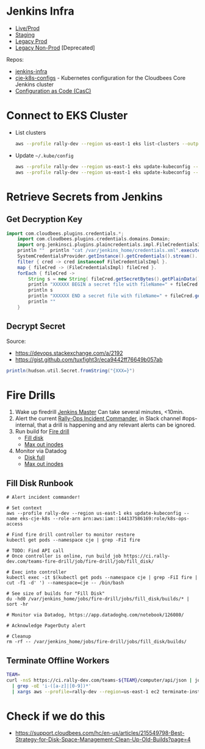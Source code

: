 # Jenkins Infra
* [Live/Prod](https://ci.rally-dev.com/cjoc/)
* [Staging](https://ci-staging.werally.in/cjoc/)
* [Legacy Prod](https://jenkins.werally.in/)
* [Legacy Non-Prod](https://rally-jenkins.werally.in/) [Deprecated]

Repos:
* [jenkins-infra](https://github.com/AudaxHealthInc/jenkins-infra/)
* [cje-k8s-configs](https://github.com/AudaxHealthInc/cje-k8s-configs) - Kubernetes configuration for the Cloudbees Core Jenkins cluster
* [Configuration as Code (CasC)](https://github.com/AudaxHealthInc/cje-jenkins-configs)

# Connect to EKS Cluster

 - List clusters
   ```sh
   aws --profile rally-dev --region us-east-1 eks list-clusters --output text --query    "clusters[?contains(@, 'cje')]"
   ```
 - Update `~/.kube/config`
   ```sh
   aws --profile rally-dev --region us-east-1 eks update-kubeconfig --role-arn arn:aws:iam::144137586169:role/k8s-ops-access --name eks-staging-cje-k8s # eks-cje-k8s
   aws --profile rally-dev --region us-east-1 eks update-kubeconfig --role-arn arn:aws:iam::144137586169:role/k8s-ops-access --name eks-staging-cje-k8s
   ```

# Retrieve Secrets from Jenkins

## Get Decryption Key
```groovy
import com.cloudbees.plugins.credentials.*;  
    import com.cloudbees.plugins.credentials.domains.Domain;  
    import org.jenkinsci.plugins.plaincredentials.impl.FileCredentialsImpl;    println "Jenkins credentials config file location=" + SystemCredentialsProvider.getConfigFile();  
    println ""	println "cat /var/jenkins_home/credentials.xml".execute().text    // only works with files, no un/pw  
    SystemCredentialsProvider.getInstance().getCredentials().stream().  
    filter { cred -> cred instanceof FileCredentialsImpl }.  
    map { fileCred -> (FileCredentialsImpl) fileCred }.  
    forEach { fileCred ->   
        String s = new String( fileCred.getSecretBytes().getPlainData() )  
        println "XXXXXX BEGIN a secret file with fileName=" + fileCred.getFileName() + " XXXXXXXXXXXX"  
        println s  
        println "XXXXXX END a secret file with fileName=" + fileCred.getFileName() + " XXXXXXXXXXXX"  
        println ""  
    }
```

## Decrypt Secret

Source:
* https://devops.stackexchange.com/a/2192
* https://gist.github.com/tuxfight3r/eca9442ff76649b057ab

```groovy
println(hudson.util.Secret.fromString("{XXX=}")
```

# Fire Drills

1. Wake up firedrill [Jenkins Master](https://ci.rally-dev.com/cjoc/job/Teams/job/fire-drill/)
	Can take several minutes, <10min.
2. Alert the current [Rally-Ops Incident Commander](https://audaxhealth.pagerduty.com/schedules#P4TWQ2T), in Slack channel #ops-internal, that a drill is happening and any relevant alerts can be ignored.
3. Run build for [Fire drill](https://ci.rally-dev.com/teams-fire-drill/job/fire-drill/)
   * [Fill disk](https://ci.rally-dev.com/teams-fire-drill/job/fire-drill/job/fill_disk/)
   * [Max out inodes](https://ci.rally-dev.com/teams-fire-drill/job/fire-drill/job/fill_inodes/)
4. Monitor via Datadog
   * [Disk full](https://app.datadoghq.com/notebook/126080/)
   * [Max out inodes](https://app.datadoghq.com/notebook/126235/)

## Fill Disk Runbook
```
# Alert incident commander!

# Set context
aws --profile rally-dev --region us-east-1 eks update-kubeconfig --name eks-cje-k8s --role-arn arn:aws:iam::144137586169:role/k8s-ops-access

# Find fire drill controller to monitor restore
kubectl get pods --namespace cje | grep -FiI fire

# TODO: Find API call
# Once controller is online, run build job https://ci.rally-dev.com/teams-fire-drill/job/fire-drill/job/fill_disk/

# Exec into controller
kubectl exec -it $(kubectl get pods --namespace cje | grep -FiI fire | cut -f1 -d' ') --namespace=cje -- /bin/bash

# See size of builds for "Fill Disk"
du -hd0 /var/jenkins_home/jobs/fire-drill/jobs/fill_disk/builds/* | sort -hr

# Monitor via Datadog, https://app.datadoghq.com/notebook/126080/

# Acknowledge PagerDuty alert

# Cleanup
rm -rf -- /var/jenkins_home/jobs/fire-drill/jobs/fill_disk/builds/
```

## Terminate Offline Workers

```bash
TEAM=
curl -nsS https://ci.rally-dev.com/teams-${TEAM}/computer/api/json | jq -r '."computer"[] | select(.offline==true) |.displayName'
  | grep -oE 'i-([a-z]|[0-9])*'
  | xargs aws --profile=rally-dev --region=us-east-1 ec2 terminate-instances --instance-ids'
```

# Check if we do this
* https://support.cloudbees.com/hc/en-us/articles/215549798-Best-Strategy-for-Disk-Space-Management-Clean-Up-Old-Builds?page=4
<!--stackedit_data:
eyJoaXN0b3J5IjpbLTk1OTA2NzM3Niw1NjMzMjY3NDcsMTYxNT
EwOTEyNl19
-->